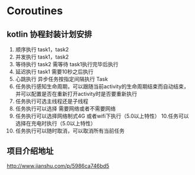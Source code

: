 # Coroutines

## kotlin 协程封装计划安排

1.  顺序执行 task1，task2
2. 并发执行 task1，task2
3. 等待执行 task2 需等待 task1执行完毕后执行
4. 延迟执行 task1 需要10秒之后执行
5. 心跳执行 异步任务按指定间隔执行 Task 
6. 任务执行感知生命周期，可以跟随当前activity的生命周期结束而自动结束，并可以配置是否在重新打开activity时是否要重新执行
7. 任务执行可选主线程还是子线程
8. 任务执行可以选择 需要网络或者不需要网络
9. 任务执行可以选择网络制式4G 或者wifi下执行（5.0以上特性）
10.任务可以选择在充电时执行（5.0以上特性）
11. 任务执行可以随时取消，可以取消所有当前任务

## 项目介绍地址
http://www.jianshu.com/p/5986ca746bd5

